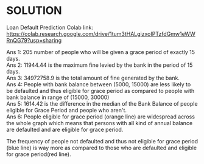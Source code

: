 # SOLUTION

Loan Default Prediction
Colab link: https://colab.research.google.com/drive/1tum3tHALgizxoIPTzfdGmw1eWWRnQG79?usp=sharing

Ans 1: 205 number of people who will be given a grace period of exactly 15 days.<br>
Ans 2: 11944.44 is the maximum fine levied by the bank in the period of 15 days.<br>
Ans 3: 34972758.9 is the total amount of fine generated by the bank.<br>
Ans 4: People with bank balance between (5000, 15000) are less likely to be defaulted and thus eligible for grace period as compared to people with bank balance in range of (15000, 30000)<br>
Ans 5: 1614.42 is the difference in the median of the Bank Balance of people eligible for Grace Period and people who aren't.<br>
Ans 6: People eligible for grace period (orange line) are widespread across the whole graph which means that persons with all kind of annual balance are defaulted and are eligible for grace period.<br>

The frequency of people not defaulted and thus not eligible for grace period (blue line) is way more as compared to those who are defaulted and eligible for grace period(red line).<br>
